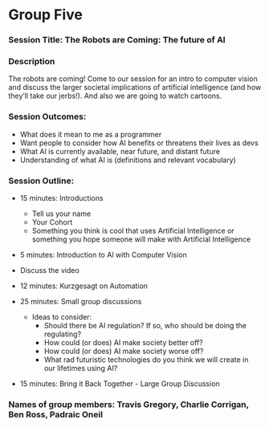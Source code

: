 # Group Five

### Session Title: The Robots are Coming: The future of AI

### Description
The robots are coming! Come to our session for an intro to computer vision and discuss the larger societal implications of artificial intelligence (and how they’ll take our jerbs!). And also we are going to watch cartoons.

### Session Outcomes: 
- What does it mean to me as a programmer
- Want people to consider how AI benefits or threatens their lives as devs
- What AI is currently available, near future, and distant future
- Understanding of what AI is (definitions and relevant vocabulary)

### Session Outline:
- 15 minutes: Introductions
  - Tell us your name
  - Your Cohort
  - Something you think is cool that uses Artificial Intelligence or something you hope someone will make with Artificial Intelligence

- 5 minutes: Introduction to AI with Computer Vision
- Discuss the video
- 12 minutes: Kurzgesagt on Automation
- 25 minutes: Small group discussions
  - Ideas to consider:
    - Should there be AI regulation? If so, who should be doing the regulating?
    - How could (or does) AI make society better off?
    - How could (or does) AI make society worse off?
    - What rad futuristic technologies do you think we will create in our lifetimes using AI?
- 15 minutes: Bring it Back Together - Large Group Discussion

### Names of group members: Travis Gregory, Charlie Corrigan, Ben Ross, Padraic Oneil
